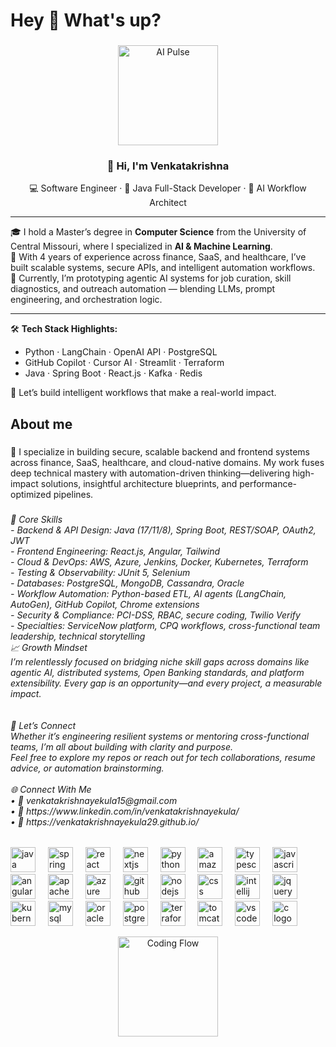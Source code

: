 <h1 align="left">Hey 👋 What's up?</h1>

###

<p align="center">
  <img src="https://media.giphy.com/media/SWoSkN6DxTszqIKEqv/giphy.gif" width="160" alt="AI Pulse">
</p>

<h3 align="center">👋 Hi, I'm <strong>Venkatakrishna</strong></h3>

<p align="center">
  💻 Software Engineer · 🔄 Java Full-Stack Developer · 🤖 AI Workflow Architect  
</p>



---

🎓 I hold a Master’s degree in <strong>Computer Science</strong> from the University of Central Missouri, where I specialized in <strong>AI & Machine Learning</strong>.  
🧠 With 4 years of experience across finance, SaaS, and healthcare, I’ve built scalable systems, secure APIs, and intelligent automation workflows.  
🚀 Currently, I’m prototyping agentic AI systems for job curation, skill diagnostics, and outreach automation — blending LLMs, prompt engineering, and orchestration logic.

---

🛠️ <strong>Tech Stack Highlights:</strong>  
- Python · LangChain · OpenAI API · PostgreSQL  
- GitHub Copilot · Cursor AI · Streamlit · Terraform  
- Java · Spring Boot · React.js · Kafka · Redis  

🌟 Let’s build intelligent workflows that make a real-world impact.

###

<h2 align="left">About me</h2>

###

<p align="left">🚀 I specialize in building secure, scalable backend and frontend systems across finance, SaaS, healthcare, and cloud-native domains. My work fuses deep technical mastery with automation-driven thinking—delivering high-impact solutions, insightful architecture blueprints, and performance-optimized pipelines.</p>

###

<h6 align="left">🔧 Core Skills<br>- Backend & API Design: Java (17/11/8), Spring Boot, REST/SOAP, OAuth2, JWT<br>- Frontend Engineering: React.js, Angular, Tailwind <br>- Cloud & DevOps: AWS, Azure, Jenkins, Docker, Kubernetes, Terraform<br>- Testing & Observability: JUnit 5, Selenium<br>- Databases: PostgreSQL, MongoDB, Cassandra, Oracle<br>- Workflow Automation: Python-based ETL, AI agents (LangChain, AutoGen), GitHub Copilot, Chrome extensions<br>- Security & Compliance: PCI-DSS, RBAC, secure coding, Twilio Verify<br>- Specialties: ServiceNow platform, CPQ workflows, cross-functional team leadership, technical storytelling<br>📈 Growth Mindset<br>I’m relentlessly focused on bridging niche skill gaps across domains like agentic AI, distributed systems, Open Banking standards, and platform extensibility. Every gap is an opportunity—and every project, a measurable impact.<br><br><br>💬 Let’s Connect<br>Whether it’s engineering resilient systems or mentoring cross-functional teams, I’m all about building with clarity and purpose.<br>Feel free to explore my repos or reach out for tech collaborations, resume advice, or automation brainstorming.<br><br>🌐 Connect With Me<br>• 	📧 venkatakrishnayekula15@gmail.com<br>• 	💼 https://www.linkedin.com/in/venkatakrishnayekula/<br>• 	🌟 https://venkatakrishnayekula29.github.io/</h6>

###

<div align="left">
  <img src="https://cdn.jsdelivr.net/gh/devicons/devicon/icons/java/java-original.svg" height="40" alt="java logo"  />
  <img width="12" />
  <img src="https://cdn.jsdelivr.net/gh/devicons/devicon/icons/spring/spring-original.svg" height="40" alt="spring logo"  />
  <img width="12" />
  <img src="https://cdn.jsdelivr.net/gh/devicons/devicon/icons/react/react-original.svg" height="40" alt="react logo"  />
  <img width="12" />
  <img src="https://cdn.jsdelivr.net/gh/devicons/devicon/icons/nextjs/nextjs-original.svg" height="40" alt="nextjs logo"  />
  <img width="12" />
  <img src="https://cdn.jsdelivr.net/gh/devicons/devicon/icons/python/python-original.svg" height="40" alt="python logo"  />
  <img width="12" />
  <img src="https://cdn.jsdelivr.net/gh/devicons/devicon/icons/amazonwebservices/amazonwebservices-line-wordmark.svg" height="40" alt="amazonwebservices logo"  />
  <img width="12" />
  <img src="https://cdn.jsdelivr.net/gh/devicons/devicon/icons/typescript/typescript-original.svg" height="40" alt="typescript logo"  />
  <img width="12" />
  <img src="https://cdn.jsdelivr.net/gh/devicons/devicon/icons/javascript/javascript-original.svg" height="40" alt="javascript logo"  />
  <img width="12" />
  <img src="https://cdn.jsdelivr.net/gh/devicons/devicon/icons/angularjs/angularjs-original.svg" height="40" alt="angularjs logo"  />
  <img width="12" />
  <img src="https://cdn.jsdelivr.net/gh/devicons/devicon/icons/apachekafka/apachekafka-original.svg" height="40" alt="apachekafka logo"  />
  <img width="12" />
  <img src="https://cdn.jsdelivr.net/gh/devicons/devicon/icons/azure/azure-original.svg" height="40" alt="azure logo"  />
  <img width="12" />
  <img src="https://cdn.jsdelivr.net/gh/devicons/devicon/icons/github/github-original.svg" height="40" alt="github logo"  />
  <img width="12" />
  <img src="https://cdn.jsdelivr.net/gh/devicons/devicon/icons/nodejs/nodejs-original.svg" height="40" alt="nodejs logo"  />
  <img width="12" />
  <img src="https://cdn.jsdelivr.net/gh/devicons/devicon/icons/css3/css3-original.svg" height="40" alt="css logo"  />
  <img width="12" />
  <img src="https://cdn.jsdelivr.net/gh/devicons/devicon/icons/intellij/intellij-original.svg" height="40" alt="intellij logo"  />
  <img width="12" />
  <img src="https://cdn.jsdelivr.net/gh/devicons/devicon/icons/jquery/jquery-original.svg" height="40" alt="jquery logo"  />
  <img width="12" />
  <img src="https://cdn.jsdelivr.net/gh/devicons/devicon/icons/kubernetes/kubernetes-plain.svg" height="40" alt="kubernetes logo"  />
  <img width="12" />
  <img src="https://cdn.jsdelivr.net/gh/devicons/devicon/icons/mysql/mysql-original.svg" height="40" alt="mysql logo"  />
  <img width="12" />
  <img src="https://cdn.jsdelivr.net/gh/devicons/devicon/icons/oracle/oracle-original.svg" height="40" alt="oracle logo"  />
  <img width="12" />
  <img src="https://cdn.jsdelivr.net/gh/devicons/devicon/icons/postgresql/postgresql-original.svg" height="40" alt="postgresql logo"  />
  <img width="12" />
  <img src="https://cdn.jsdelivr.net/gh/devicons/devicon/icons/terraform/terraform-original.svg" height="40" alt="terraform logo"  />
  <img width="12" />
  <img src="https://cdn.jsdelivr.net/gh/devicons/devicon/icons/tomcat/tomcat-original.svg" height="40" alt="tomcat logo"  />
  <img width="12" />
  <img src="https://cdn.jsdelivr.net/gh/devicons/devicon/icons/vscode/vscode-original.svg" height="40" alt="vscode logo"  />
  <img width="12" />
  <img src="https://cdn.jsdelivr.net/gh/devicons/devicon/icons/c/c-original.svg" height="40" alt="c logo"  />
</div>
<p align="center">
  <img src="https://media.giphy.com/media/qMGOIRnDWIUUM4htkD/giphy.gif" width="160" alt="Coding Flow">
</p>

###
